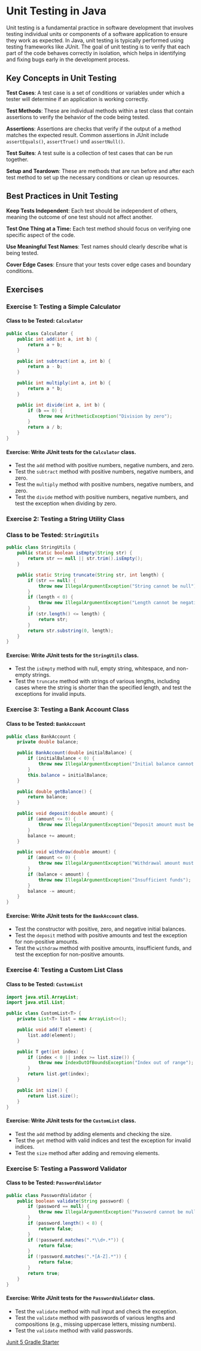 # Unit Testing in Java

Unit testing is a fundamental practice in software development that involves testing individual units or components of
a software application to ensure they work as expected. In Java,
unit testing is typically performed using testing frameworks like JUnit.
The goal of unit testing is to verify that each part of the code behaves correctly in isolation,
which helps in identifying and fixing bugs early in the development process.

## Key Concepts in Unit Testing

**Test Cases**: A test case is a set of conditions or variables under which a tester will determine if an application is
working correctly.

**Test Methods**: These are individual methods within a test class that contain assertions to verify the behavior of the code
being tested.

**Assertions**: Assertions are checks that verify if the output of a method matches the expected result. Common assertions in
JUnit include `assertEquals()`, `assertTrue()` und `assertNull()`.

**Test Suites**: A test suite is a collection of test cases that can be run together.

**Setup and Teardown**: These are methods that are run before and after each test method to set up the necessary conditions
or clean up resources.

## Best Practices in Unit Testing

**Keep Tests Independent**: Each test should be independent of others, meaning the outcome of one test should not affect
another.

**Test One Thing at a Time:** Each test method should focus on verifying one specific aspect of the code.

**Use Meaningful Test Names**: Test names should clearly describe what is being tested.

**Cover Edge Cases**: Ensure that your tests cover edge cases and boundary conditions.

## Exercises

### Exercise 1: Testing a Simple Calculator

#### Class to be Tested: `Calculator`

```java
public class Calculator {
    public int add(int a, int b) {
        return a + b;
    }

    public int subtract(int a, int b) {
        return a - b;
    }

    public int multiply(int a, int b) {
        return a * b;
    }

    public int divide(int a, int b) {
        if (b == 0) {
            throw new ArithmeticException("Division by zero");
        }
        return a / b;
    }
}
```

#### Exercise: Write JUnit tests for the `Calculator` class.

* Test the `add` method with positive numbers, negative numbers, and zero.
* Test the `subtract` method with positive numbers, negative numbers, and zero.
* Test the `multiply` method with positive numbers, negative numbers, and zero.
* Test the `divide` method with positive numbers, negative numbers, and test the exception when dividing by zero.

### Exercise 2: Testing a String Utility Class

### Class to be Tested: `StringUtils`

```java
public class StringUtils {
    public static boolean isEmpty(String str) {
        return str == null || str.trim().isEmpty();
    }

    public static String truncate(String str, int length) {
        if (str == null) {
            throw new IllegalArgumentException("String cannot be null");
        }
        if (length < 0) {
            throw new IllegalArgumentException("Length cannot be negative");
        }
        if (str.length() <= length) {
            return str;
        }
        return str.substring(0, length);
    }
}
```

#### Exercise: Write JUnit tests for the `StringUtils` class.

* Test the `isEmpty` method with null, empty string, whitespace, and non-empty strings.
* Test the `truncate` method with strings of various lengths, including cases where the string is shorter than the specified
  length, and test the exceptions for invalid inputs.

### Exercise 3: Testing a Bank Account Class

#### Class to be Tested: `BankAccount`

```java
public class BankAccount {
    private double balance;

    public BankAccount(double initialBalance) {
        if (initialBalance < 0) {
            throw new IllegalArgumentException("Initial balance cannot be negative");
        }
        this.balance = initialBalance;
    }

    public double getBalance() {
        return balance;
    }

    public void deposit(double amount) {
        if (amount <= 0) {
            throw new IllegalArgumentException("Deposit amount must be positive");
        }
        balance += amount;
    }

    public void withdraw(double amount) {
        if (amount <= 0) {
            throw new IllegalArgumentException("Withdrawal amount must be positive");
        }
        if (balance < amount) {
            throw new IllegalArgumentException("Insufficient funds");
        }
        balance -= amount;
    }
}
```

#### Exercise: Write JUnit tests for the `BankAccount` class.

* Test the constructor with positive, zero, and negative initial balances.
* Test the `deposit` method with positive amounts and test the exception for non-positive amounts.
* Test the `withdraw` method with positive amounts, insufficient funds, and test the exception for non-positive amounts.

### Exercise 4: Testing a Custom List Class

#### Class to be Tested: `CustomList`

```java
import java.util.ArrayList;
import java.util.List;

public class CustomList<T> {
    private List<T> list = new ArrayList<>();

    public void add(T element) {
        list.add(element);
    }

    public T get(int index) {
        if (index < 0 || index >= list.size()) {
            throw new IndexOutOfBoundsException("Index out of range");
        }
        return list.get(index);
    }

    public int size() {
        return list.size();
    }
}
```

#### Exercise: Write JUnit tests for the `CustomList` class.

* Test the `add` method by adding elements and checking the size.
* Test the `get` method with valid indices and test the exception for invalid indices.
* Test the `size` method after adding and removing elements.

### Exercise 5: Testing a Password Validator

#### Class to be Tested: `PasswordValidator`

```java
public class PasswordValidator {
    public boolean validate(String password) {
        if (password == null) {
            throw new IllegalArgumentException("Password cannot be null");
        }
        if (password.length() < 8) {
            return false;
        }
        if (!password.matches(".*\\d+.*")) {
            return false;
        }
        if (!password.matches(".*[A-Z].*")) {
            return false;
        }
        return true;
    }
}
```

#### Exercise: Write JUnit tests for the `PasswordValidator` class.

* Test the `validate` method with null input and check the exception.
* Test the `validate` method with passwords of various lengths and compositions (e.g., missing uppercase letters, missing
  numbers).
* Test the `validate` method with valid passwords.

[Junit 5 Gradle Starter](https://github.com/junit-team/junit5-samples/tree/main/junit5-jupiter-starter-gradle-groovy)